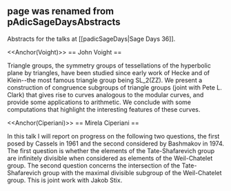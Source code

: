 ## page was renamed from pAdicSageDaysAbstracts
Abstracts for the talks at [[padicSageDays|Sage Days 36]].

<<Anchor(Voight)>>
== John Voight ==

Triangle groups, the symmetry groups of tessellations of the
hyperbolic plane by triangles, have been studied since early work of
Hecke and of Klein--the most famous triangle group being SL_2(ZZ).  We
present a construction of congruence subgroups of triangle groups
(joint with Pete L. Clark) that gives rise to curves analogous to the
modular curves, and provide some applications to arithmetic.  We
conclude with some computations that highlight the interesting
features of these curves.

<<Anchor(Ciperiani)>>
== Mirela Ciperiani ==

In this talk I will report on progress on the following two questions, the first posed by
Cassels in 1961 and the second considered by Bashmakov in 1974. The first question is
whether the elements of the Tate-Shafarevich group are infinitely divisible when considered
as elements of the Weil-Chatelet group. The second question concerns the intersection of
the Tate-Shafarevich group with the maximal divisible subgroup of the Weil-Chatelet group.
This is joint work with Jakob Stix.
